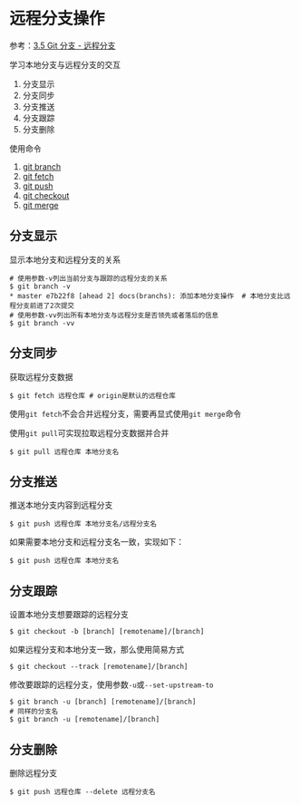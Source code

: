 
# 远程分支操作

参考：[3.5 Git 分支 - 远程分支](https://git-scm.com/book/zh/v2/Git-%E5%88%86%E6%94%AF-%E8%BF%9C%E7%A8%8B%E5%88%86%E6%94%AF)

学习本地分支与远程分支的交互

1. 分支显示
2. 分支同步
3. 分支推送
4. 分支跟踪
5. 分支删除

使用命令

1. [git branch](https://git-scm.com/docs/git-branch)
2. [git fetch](https://git-scm.com/docs/git-fetch)
3. [git push](https://git-scm.com/docs/git-push)
4. [git checkout](https://git-scm.com/docs/git-checkout)
5. [git merge](https://git-scm.com/docs/git-merge)

## 分支显示

显示本地分支和远程分支的关系

```
# 使用参数-v列出当前分支与跟踪的远程分支的关系
$ git branch -v
* master e7b22f8 [ahead 2] docs(branchs): 添加本地分支操作  # 本地分支比远程分支前进了2次提交
# 使用参数-vv列出所有本地分支与远程分支是否领先或者落后的信息
$ git branch -vv
```

## 分支同步

获取远程分支数据

```
$ git fetch 远程仓库 # origin是默认的远程仓库
```

使用`git fetch`不会合并远程分支，需要再显式使用`git merge`命令

使用`git pull`可实现拉取远程分支数据并合并

```
$ git pull 远程仓库 本地分支名
```

## 分支推送

推送本地分支内容到远程分支

```
$ git push 远程仓库 本地分支名/远程分支名
```

如果需要本地分支和远程分支名一致，实现如下：

```
$ git push 远程仓库 本地分支名
```

## 分支跟踪

设置本地分支想要跟踪的远程分支

```
$ git checkout -b [branch] [remotename]/[branch]
```

如果远程分支和本地分支一致，那么使用简易方式

```
$ git checkout --track [remotename]/[branch]
```

修改要跟踪的远程分支，使用参数`-u`或`--set-upstream-to`

```
$ git branch -u [branch] [remotename]/[branch]
# 同样的分支名
$ git branch -u [remotename]/[branch]
```

## 分支删除

删除远程分支

```
$ git push 远程仓库 --delete 远程分支名
```